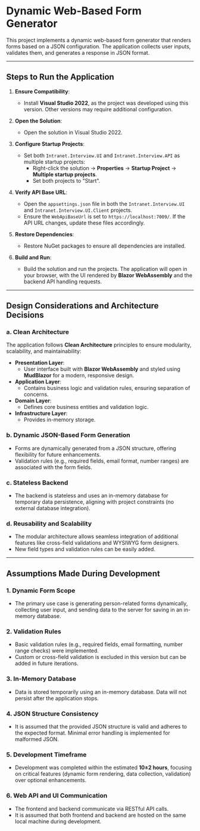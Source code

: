 # Dynamic Web-Based Form Generator

This project implements a dynamic web-based form generator that renders forms based on a JSON configuration. The application collects user inputs, validates them, and generates a response in JSON format.

---

## Steps to Run the Application

1. **Ensure Compatibility**:
   - Install **Visual Studio 2022**, as the project was developed using this version. Other versions may require additional configuration.

2. **Open the Solution**:
   - Open the solution in Visual Studio 2022.

3. **Configure Startup Projects**:
   - Set both `Intranet.Interview.UI` and `Intranet.Interview.API` as multiple startup projects:
     - Right-click the solution → **Properties** → **Startup Project** → **Multiple startup projects**.
     - Set both projects to "Start".

4. **Verify API Base URL**:
   - Open the `appsettings.json` file in both the `Intranet.Interview.UI` and `Intranet.Interview.UI.Client` projects.
   - Ensure the `WebApiBaseUrl` is set to `https://localhost:7009/`. If the API URL changes, update these files accordingly.

5. **Restore Dependencies**:
   - Restore NuGet packages to ensure all dependencies are installed.

6. **Build and Run**:
   - Build the solution and run the projects. The application will open in your browser, with the UI rendered by **Blazor WebAssembly** and the backend API handling requests.

---

## Design Considerations and Architecture Decisions

### a. Clean Architecture
The application follows **Clean Architecture** principles to ensure modularity, scalability, and maintainability:
- **Presentation Layer**: 
  - User interface built with **Blazor WebAssembly** and styled using **MudBlazor** for a modern, responsive design.
- **Application Layer**: 
  - Contains business logic and validation rules, ensuring separation of concerns.
- **Domain Layer**: 
  - Defines core business entities and validation logic.
- **Infrastructure Layer**: 
  - Provides in-memory storage.

### b. Dynamic JSON-Based Form Generation
- Forms are dynamically generated from a JSON structure, offering flexibility for future enhancements.
- Validation rules (e.g., required fields, email format, number ranges) are associated with the form fields.

### c. Stateless Backend
- The backend is stateless and uses an in-memory database for temporary data persistence, aligning with project constraints (no external database integration).

### d. Reusability and Scalability
- The modular architecture allows seamless integration of additional features like cross-field validations and WYSIWYG form designers.
- New field types and validation rules can be easily added.

---

## Assumptions Made During Development

### 1. Dynamic Form Scope
- The primary use case is generating person-related forms dynamically, collecting user input, and sending data to the server for saving in an in-memory database.

### 2. Validation Rules
- Basic validation rules (e.g., required fields, email formatting, number range checks) were implemented.
- Custom or cross-field validation is excluded in this version but can be added in future iterations.

### 3. In-Memory Database
- Data is stored temporarily using an in-memory database. Data will not persist after the application stops.

### 4. JSON Structure Consistency
- It is assumed that the provided JSON structure is valid and adheres to the expected format. Minimal error handling is implemented for malformed JSON.

### 5. Development Timeframe
- Development was completed within the estimated **10±2 hours**, focusing on critical features (dynamic form rendering, data collection, validation) over optional enhancements.

### 6. Web API and UI Communication
- The frontend and backend communicate via RESTful API calls.
- It is assumed that both frontend and backend are hosted on the same local machine during development.

